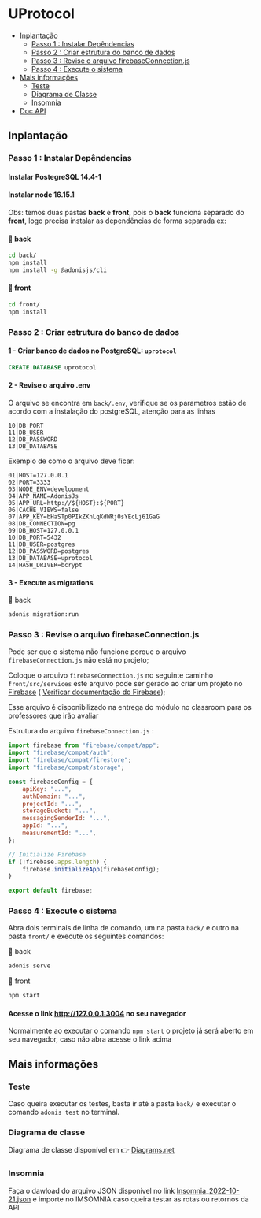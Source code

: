 # UProtocol

- [Inplantação](#inplantação)
    - [Passo 1 : Instalar Depêndencias](#passo-1--instalar-depêndencias)
    - [Passo 2 : Criar estrutura do banco de dados](#passo-2--criar-estrutura-do-banco-de-dados)
    - [Passo 3 : Revise o arquivo firebaseConnection.js](#passo-3--revise-o-arquivo-firebaseconnectionjs)
    - [Passo 4 : Execute o sistema](#passo-4--execute-o-sistema)
- [Mais informações](#mais-informações)
    - [Teste](#teste)
    - [Diagrama de Classe](#diagrama-de-classe)
    - [Insomnia](#insomnia)
- [Doc API](/back/#api-doc)

## Inplantação
### Passo 1 : Instalar Depêndencias


#### Instalar PostegreSQL 14.4-1
#### Instalar node 16.15.1

Obs: temos duas pastas **back** e **front**, pois o **back** funciona separado do **front**, logo precisa instalar as dependências de forma separada ex:

#### 📂 back
```bash
cd back/
npm install
npm install -g @adonisjs/cli
```
#### 📂 front
```bash
cd front/
npm install
```

### Passo 2 : Criar estrutura do banco de dados

#### 1 - Criar banco de dados no PostgreSQL: `uprotocol`

```SQL
CREATE DATABASE uprotocol
```


#### 2 - Revise o arquivo **.env**

O arquivo se encontra em `back/.env`, verifique se os parametros estão de acordo com a instalação do postgreSQL, atenção para as linhas 
```
10|DB_PORT
11|DB_USER
12|DB_PASSWORD
13|DB_DATABASE
```
Exemplo de como o arquivo deve ficar:
```
01|HOST=127.0.0.1
02|PORT=3333
03|NODE_ENV=development
04|APP_NAME=AdonisJs
05|APP_URL=http://${HOST}:${PORT}
06|CACHE_VIEWS=false
07|APP_KEY=bHaSTp0PIkZKnLqKdWRj0sYEcLj61GaG
08|DB_CONNECTION=pg
09|DB_HOST=127.0.0.1
10|DB_PORT=5432
11|DB_USER=postgres
12|DB_PASSWORD=postgres
13|DB_DATABASE=uprotocol
14|HASH_DRIVER=bcrypt
```


#### 3 - Execute as **migrations**

📂 back
```bash
adonis migration:run
```


### Passo 3 : Revise o arquivo **firebaseConnection.js**

Pode ser que o sistema não funcione porque o arquivo `firebaseConnection.js` não está no projeto;

Coloque o arquivo `firebaseConnection.js` no seguinte caminho `front/src/services`  este arquivo pode ser gerado ao criar um projeto no [Firebase](https://firebase.google.com/ "Firebase") ( [Verificar documentação do Firebase](https://firebase.google.com/docs/web/setup "Documentation"));

Esse arquivo é disponibilizado na entrega do módulo no classroom para os professores que irão avaliar 


Estrutura do arquivo `firebaseConnection.js` :

```javascript
import firebase from "firebase/compat/app";
import "firebase/compat/auth";
import "firebase/compat/firestore";
import "firebase/compat/storage";

const firebaseConfig = {
    apiKey: "...",
    authDomain: "...",
    projectId: "...",
    storageBucket: "...",
    messagingSenderId: "...",
    appId: "...",
    measurementId: "...",
};

// Initialize Firebase
if (!firebase.apps.length) {
    firebase.initializeApp(firebaseConfig);
}

export default firebase;
```


### Passo 4 : Execute o sistema
Abra dois terminais de linha de comando, um na pasta `back/` e outro na pasta `front/` e execute os seguintes comandos:

📂 back
```bash
adonis serve
```
📂 front
```bash
npm start
```
#### Acesse o link http://127.0.0.1:3004 no seu navegador
Normalmente ao executar o comando `npm start` o projeto já será aberto em seu navegador, caso não abra acesse o link acima

## Mais informações

### Teste
Caso queira executar os testes, basta ir até a pasta `back/` e executar o comando `adonis test` no terminal.

### Diagrama de classe
Diagrama de classe disponível em 👉 [Diagrams.net](https://drive.google.com/file/d/1U-_OeJ8yAzngDXw-WTMy6UktqwE2nO1h/view?usp=sharing)

### Insomnia
Faça o dawload do arquivo JSON disponivel no link [Insomnia_2022-10-21.json](/docs/Insomnia.json) e importe no IMSOMNIA caso queira testar as rotas ou retornos da API

